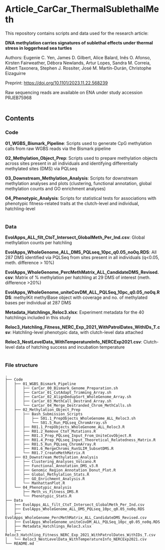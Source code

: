 # Article_CarCar_ThermalSublethalMeth

This repository contains scripts and data used for the research article: 

**DNA methylation carries signatures of sublethal effects under thermal stress in loggerhead sea turtles**

Authors: Eugenie C. Yen, James D. Gilbert, Alice Balard, Inês O. Afonso, Kirsten Fairweather, Débora Newlands, Artur Lopes, Sandra M. Correia, Albert Taxonera, Stephen J. Rossiter, José M. Martín-Durán, Christophe Eizaguirre

Preprint: https://doi.org/10.1101/2023.11.22.568239

Raw sequencing reads are available on ENA under study accession PRJEB75968
<br/><br/>
## Contents

### Code

**01_WGBS_Bismark_Pipeline**: Scripts used to generate CpG methylation calls from raw WGBS reads via the Bismark pipeline

**02_Methylation_Object_Prep**: Scripts used to prepare methylation objects across sites present in all individuals and identifying differentially methylated sites (DMS) via PQLseq

**03_Downstream_Methylation_Analysis**: Scripts for downstream methylation analyses and plots (clustering, functional annotation, global methylation counts and GO enrichment analyses)

**04_Phenotypic_Analysis**: Scripts for statistical tests for associations with phenotypic fitness-related traits at the clutch-level and individual, hatchling-level
<br/><br/>
### Data

**EvolApps_ALL_filt_CtoT_Intersect_GlobalMeth_Per_Ind.csv**: Global methylation counts per hatchling

**EvolApps_WholeGenome_ALL_DMS_PQLseq_10pc_q0.05_no0q.RDS**: All 287 DMS identified via PQLSeq from sites present in all individuals (q<0.05, meth. difference > 10%)

**EvolApps_WholeGenome_PercMethMatrix_ALL_CandidateDMS_Revised.csv**: Matrix of % methylation per hatchling at 29 DMS of interest (meth. difference >20%)

**EvolApps_WholeGenome_uniteCovDM_ALL_PQLSeq_10pc_q0.05_no0q.RDS**: methylKit methylBase object with coverage and no. of methylated bases per individual at 287 DMS

**Metadata_Hatchlings_Reloc3.xlsx**: Experiment metadata for the 40 hatchlings included in this study

**Reloc3_Hatchling_Fitness_NERC_Exp_2021_WithPatrolDates_WithIDs_T.csv**: Hatchling-level phenotypic data, with clutch-level data attached

**Reloc3_NestLevelData_WithTemperatureInfo_NERCExp2021.csv**: Clutch-level data of hatching success and incubation temperature
<br/><br/>
### File structure

```
.
├── Code
│   ├── 01_WGBS_Bismark_Pipeline
│   │   ├── CarCar_00_Bismark_Genome_Preparation.sh
│   │   ├── CarCar_01_CutAdapt_Trimming_Array.sh
│   │   ├── CarCar_02_AlignDedupSort_WholeGenome_Array.sh
│   │   ├── CarCar_03_MethCall_Destrand_Array.sh
│   │   └── CarCar_04_Merge_Destranded_Chrom_MethCalls.sh
│   ├── 02_Methylation_Object_Prep
│   │   ├── Bash_Submission_Scripts
│   │   │   ├── S01.1_PrepObjects_WholeGenome_ALL_Reloc3.sh
│   │   │   └── S01.5_Run_PQLseq_ChromArray.sh
│   │   ├── R01.1_PrepObjects_WholeGenome_ALL_Reloc3.R
│   │   ├── R01.2_Remove_CtoT_Mutations.R
│   │   ├── R01.3_Prep_PQLseq_Input_From_UniteCovObject.R
│   │   ├── R01.4_Prep_PQLseq_Input_Theoretical_Relatedness_Matrix.R
│   │   ├── R01.5_Run_PQLseq_ChromArray.R
│   │   ├── R01.6_MergeChroms_RunSLIM_SubsetDMS.R
│   │   └── R01.7_CreateMethMatrix.R
│   ├── 03_Downstream_Methylation_Analysis
│   │   ├── Clustering_Analyses_Volcano.R
│   │   ├── Functional_Annotation_DMS_v3.R
│   │   ├── Genomic_Region_Annotation_Donut_Plot.R
│   │   ├── Global_Methylation_Stats.R
│   │   ├── GO_Enrichment_Analysis.R
│   │   └── ManhattanPlot.R
│   └── 04_Phenotypic_Analysis
│       ├── Meth_vs_Fitness_DMS.R
│       └── Phenotypic_Stats.R
├── Data
│   ├── EvolApps_ALL_filt_CtoT_Intersect_GlobalMeth_Per_Ind.csv
│   ├── EvolApps_WholeGenome_ALL_DMS_PQLseq_10pc_q0.05_no0q.RDS
│   ├── EvolApps_WholeGenome_PercMethMatrix_ALL_CandidateDMS_Revised.csv
│   ├── EvolApps_WholeGenome_uniteCovDM_ALL_PQLSeq_10pc_q0.05_no0q.RDS
│   ├── Metadata_Hatchlings_Reloc3.xlsx
│   ├── Reloc3_Hatchling_Fitness_NERC_Exp_2021_WithPatrolDates_WithIDs_T.csv
│   └── Reloc3_NestLevelData_WithTemperatureInfo_NERCExp2021.csv
└── README.md
```



